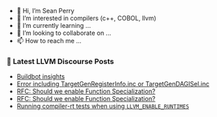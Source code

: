 - 👋 Hi, I’m Sean Perry
- 👀 I’m interested in compilers (c++, COBOL, llvm)
- 🌱 I’m currently learning ...
- 💞️ I’m looking to collaborate on ...
- 📫 How to reach me ...

<!---
s66perry/s66perry is a ✨ special ✨ repository because its `README.md` (this file) appears on your GitHub profile.
You can click the Preview link to take a look at your changes.
--->
### 📕 Latest LLVM Discourse Posts

<!-- DISCOURSE-LLVM:START -->
- [Buildbot insights](https://discourse.llvm.org/t/buildbot-insights/64648#post_3)
- [Error including TargetGenRegisterInfo.inc or TargetGenDAGISel.inc](https://discourse.llvm.org/t/error-including-targetgenregisterinfo-inc-or-targetgendagisel-inc/64714#post_2)
- [RFC: Should we enable Function Specialization?](https://discourse.llvm.org/t/rfc-should-we-enable-function-specialization/61518?page=2#post_25)
- [RFC: Should we enable Function Specialization?](https://discourse.llvm.org/t/rfc-should-we-enable-function-specialization/61518?page=2#post_24)
- [Running compiler-rt tests when using `LLVM_ENABLE_RUNTIMES`](https://discourse.llvm.org/t/running-compiler-rt-tests-when-using-llvm-enable-runtimes/64716#post_1)
<!-- DISCOURSE-LLVM:END -->
